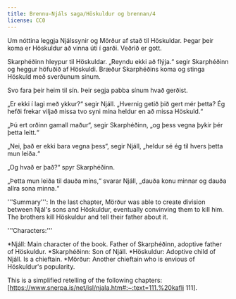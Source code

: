 ```yaml
---
title: Brennu-Njáls saga/Höskuldur og brennan/4
license: CC0
---
```


<Book audio="Njáls saga hluti 4.mp3">
Um nóttina leggja Njálssynir og Mörður af stað til Höskuldar. Þegar þeir koma er Höskuldur að vinna úti í garði. Veðrið er gott.

Skarphéðinn hleypur til Höskuldar. „Reyndu ekki að flýja.“ segir Skarphéðinn og heggur höfuðið af Höskuldi. Bræður Skarphéðins koma og stinga Höskuld með sverðunum sínum.

Svo fara þeir heim til sín. Þeir segja pabba sínum hvað gerðist.

„Er ekki í lagi með ykkur?“ segir Njáll. „Hvernig getið þið gert mér þetta? Ég hefði frekar viljað missa tvo syni mína heldur en að missa Höskuld.“

„Þú ert orðinn gamall maður“, segir Skarphéðinn, „og þess vegna þykir þér þetta leitt.“

„Nei, það er ekki bara vegna þess“, segir Njáll, „heldur sé ég til hvers þetta mun leiða.“

„Og hvað er það?“ spyr Skarphéðinn.

„Þetta mun leiða til dauða míns,“ svarar Njáll, „dauða konu minnar og dauða allra sona minna.“
</Book>

<div class=notes>
'''Summary''': In the last chapter, Mörður was able to create division between Njál's sons and Höskuldur, eventually convinving them to kill him. The brothers kill Höskuldur and tell their father about it.

'''Characters:'''

*Njáll: Main character of the book. Father of Skarphéðinn, adoptive father of Höskuldur.
*Skarphéðinn: Son of Njáll.
*Höskuldur: Adoptive child of Njáll. Is a chieftain.
*Mörður: Another chieftain who is envious of Höskuldur's popularity.

This is a simplified retelling of the following chapters: [https://www.snerpa.is/net/isl/njala.htm#:~:text=111.%20kafli 111].
</div>
